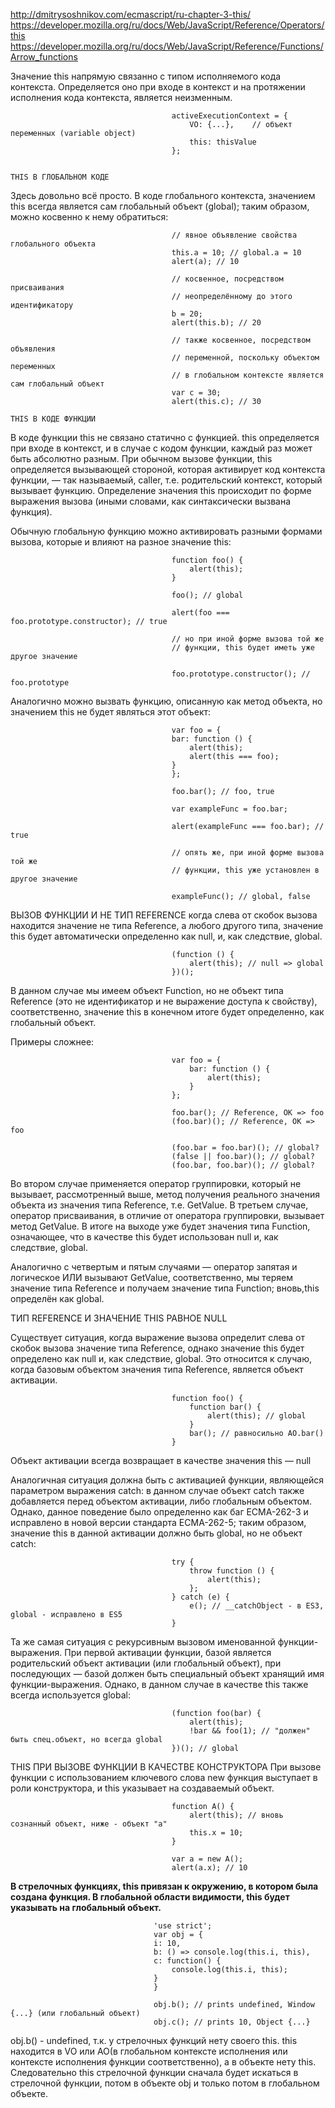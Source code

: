http://dmitrysoshnikov.com/ecmascript/ru-chapter-3-this/  
https://developer.mozilla.org/ru/docs/Web/JavaScript/Reference/Operators/this  
https://developer.mozilla.org/ru/docs/Web/JavaScript/Reference/Functions/Arrow_functions  

Значение this напрямую связанно с типом исполняемого кода контекста. Определяется оно при входе в контекст и на протяжении исполнения кода контекста, является неизменным.

                                        activeExecutionContext = {
                                            VO: {...},    // объект переменных (variable object)
                                            this: thisValue
                                        };


    THIS В ГЛОБАЛЬНОМ КОДЕ
Здесь довольно всё просто. В коде глобального контекста, значением this всегда является сам глобальный объект (global); таким образом, можно косвенно к нему обратиться:

                                        // явное объявление свойства глобального объекта
                                        this.a = 10; // global.a = 10
                                        alert(a); // 10
                                        
                                        // косвенное, посредством присваивания
                                        // неопределённому до этого идентификатору
                                        b = 20;
                                        alert(this.b); // 20
                                        
                                        // также косвенное, посредством объявления
                                        // переменной, поскольку объектом переменных
                                        // в глобальном контексте является сам глобальный объект
                                        var c = 30;
                                        alert(this.c); // 30    

    THIS В КОДЕ ФУНКЦИИ
В коде функции this не связано статично с функцией. this определяется при входе в контекст, и в случае с кодом функции, каждый раз может быть абсолютно разным.
При обычном вызове функции, this определяется вызывающей стороной, которая активирует код контекста функции, — так называемый, caller, т.е. родительский контекст, который вызывает функцию. Определение значения this происходит по форме выражения вызова (иными словами, как синтаксически вызвана функция).

Обычную глобальную функцию можно активировать разными формами вызова, которые и влияют на разное значение this:

                                        function foo() {
                                            alert(this);
                                        }
                                        
                                        foo(); // global
                                        
                                        alert(foo === foo.prototype.constructor); // true
                                        
                                        // но при иной форме вызова той же
                                        // функции, this будет иметь уже другое значение
                                        
                                        foo.prototype.constructor(); // foo.prototype

Аналогично можно вызвать функцию, описанную как метод объекта, но значением this не будет являться этот объект:

                                        var foo = {
                                        bar: function () {
                                            alert(this);
                                            alert(this === foo);
                                        }
                                        };
                                        
                                        foo.bar(); // foo, true
                                        
                                        var exampleFunc = foo.bar;
                                        
                                        alert(exampleFunc === foo.bar); // true
                                        
                                        // опять же, при иной форме вызова той же
                                        // функции, this уже установлен в другое значение
                                        
                                        exampleFunc(); // global, false

ВЫЗОВ ФУНКЦИИ И НЕ ТИП REFERENCE
когда слева от скобок вызова находится значение не типа Reference, а любого другого типа, значение this будет автоматически определенно как null, и, как следствие, global.

                                        (function () {
                                            alert(this); // null => global
                                        })();
В данном случае мы имеем объект Function, но не объект типа Reference (это не идентификатор и не выражение доступа к свойству), соответственно, значение this в конечном итоге будет определенно, как глобальный объект.

Примеры сложнее:
                                        
                                        var foo = {
                                            bar: function () {
                                                alert(this);
                                            }
                                        };
                                        
                                        foo.bar(); // Reference, OK => foo
                                        (foo.bar)(); // Reference, OK => foo
                                        
                                        (foo.bar = foo.bar)(); // global?
                                        (false || foo.bar)(); // global?
                                        (foo.bar, foo.bar)(); // global?

Во втором случае применяется оператор группировки, который не вызывает, рассмотренный выше, метод получения реального значения объекта из значения типа Reference, т.е. GetValue.
В третьем случае, оператор присваивания, в отличие от оператора группировки, вызывает метод GetValue. В итоге на выходе уже будет значения типа Function, означающее, что в качестве this будет использован null и, как следствие, global.

Аналогично с четвертым и пятым случаями — оператор запятая и логическое ИЛИ вызывают GetValue, соответственно, мы теряем значение типа Reference и получаем значение типа Function; вновь,this определён как global.


ТИП REFERENCE И ЗНАЧЕНИЕ THIS РАВНОЕ NULL

Существует ситуация, когда выражение вызова определит слева от скобок вызова значение типа Reference, однако значение this будет определено как null и, как следствие, global.
Это относится к случаю, когда базовым объектом значения типа Reference, является объект активации.

                                        function foo() {
                                            function bar() {
                                                alert(this); // global
                                            }
                                            bar(); // равносильно AO.bar()
                                        }

Объект активации всегда возвращает в качестве значения this — null

Аналогичная ситуация должна быть с активацией функции, являющейся параметром выражения catch: в данном случае объект catch также добавляется перед объектом активации, либо глобальным объектом. Однако, данное поведение было определенно как баг ECMA-262-3 и исправлено в новой версии стандарта ECMA-262-5; таким образом, значение this в данной активации должно быть global, но не объект catch:

                                        try {
                                            throw function () {
                                                alert(this);
                                            };
                                        } catch (e) {
                                            e(); // __catchObject - в ES3, global - исправлено в ES5
                                        }
 
Та же самая ситуация с рекурсивным вызовом именованной функции-выражения. При первой активации функции, базой является родительский объект активации (или глобальный объект), при последующих — базой должен быть специальный объект хранящий имя функции-выражения. Однако, в данном случае в качестве this также всегда используется global:

                                        (function foo(bar) {
                                            alert(this);
                                            !bar && foo(1); // "должен" быть спец.объект, но всегда global
                                        })(); // global

THIS ПРИ ВЫЗОВЕ ФУНКЦИИ В КАЧЕСТВЕ КОНСТРУКТОРА
При вызове функции с использованием ключевого слова new функция выступает в роли конструктора, и this указывает на создаваемый объект. 

                                        function A() {
                                            alert(this); // вновь сознанный объект, ниже - объект "a"
                                            this.x = 10;
                                        }
                                        
                                        var a = new A();
                                        alert(a.x); // 10

**В стрелочных функциях, this привязан к окружению, в котором была создана функция. В глобальной области видимости, this будет указывать на глобальный объект.**

                                    'use strict';
                                    var obj = {
                                    i: 10,
                                    b: () => console.log(this.i, this),
                                    c: function() {
                                        console.log(this.i, this);
                                    }
                                    }

                                    obj.b(); // prints undefined, Window {...} (или глобальный объект)
                                    obj.c(); // prints 10, Object {...}

obj.b() - undefined, т.к. у стрелочных функций нету своего this. this находится в VO или AO(в глобальном контексте исполнения или контексте исполнения функции соответственно), а в объекте нету this. Следовательно this стрелочной функции сначала будет искаться в стрелочной функции, потом в объекте obj и только потом в глобальном объекте.